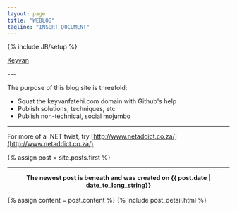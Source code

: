 ```yaml
---
layout: page
title: "WEBLOG"
tagline: "INSERT DOCUMENT"
---
```

{% include JB/setup %}

<script>
// I'm being silly :3
info = "p"+"h"+"o"+"n"+"e"+":"+" "+"["+"1"+"]"+"-"+"["+"7"+"2"+"7"+"]"+"-"+"["+"7"+"5"+"3"+"]"+"-"+"["+"9"+"8"+"2"+"6"+"]";
info += "\n"+"e"+"m"+"a"+"i"+"l"+":"+" "+"k"+"e"+"y"+"v"+"a"+"n"+"f"+"a"+"t"+"e"+"h"+"i"+"@"+"g"+"m"+"a"+"i"+"l"+"."+"c"+"o"+"m";
info += "\n"+"s"+"k"+"y"+"p"+"e"+":"+" "+"k"+"e"+"y"+"v"+"a"+"n"+"."+"f"+"a"+"t"+"e"+"h"+"i";
info += "\n"+"t"+"w"+"i"+"t"+"t"+"e"+"r"+":"+" "+"@"+"l"+"o"+"v"+"c"+"l"+"r"+"t"+"x"+"t";
info += "\n"+"f"+"a"+"c"+"e"+"b"+"o"+"o"+"k"+":"+" "+"N"+"/"+"A";
info = btoa(info);

function toggle_more(el) {
  more = document.getElementById('more');
  if (el.innerHTML=='contact') {
    more.style.display = 'block';
    more.innerHTML = info;
    el.innerHTML = 'decode';
  }
  else {
    more.innerHTML = atob(info);
    el.style.display = 'none';
  }
}

function poke() {
  document.getElementById('bio').style.display = 'block';
}
</script>


<a href="#" onclick="poke(this)">Keyvan</a>
<div id="bio" style="display:none">
  I'm a software developer living in Southern California.
  I work with <a href="http://digitalfilmtree.com">film and television professionals</a>.

  You can learn more about my experience on <a href="https://github.com/keyvanfatehi">github</a>
  <br>
  <a href="#" onclick="toggle_more(this)">contact</a>
  <pre id="more" style="display:none">
  </pre>
</div>
---

The purpose of this blog site is threefold:
* Squat the keyvanfatehi.com domain with Github's help
* Publish solutions, techniques, etc
* Publish non-technical, social mojumbo

---

For more of a .NET twist, try [http://www.netaddict.co.za/](http://www.netaddict.co.za/)

{% assign post = site.posts.first %}

---
<center>
  <b>The newest post is beneath and was created on {{ post.date | date_to_long_string}}</b>
</center>
---

<div class="blog-index">  
  {% assign content = post.content %}
  {% include post_detail.html %}
</div>
